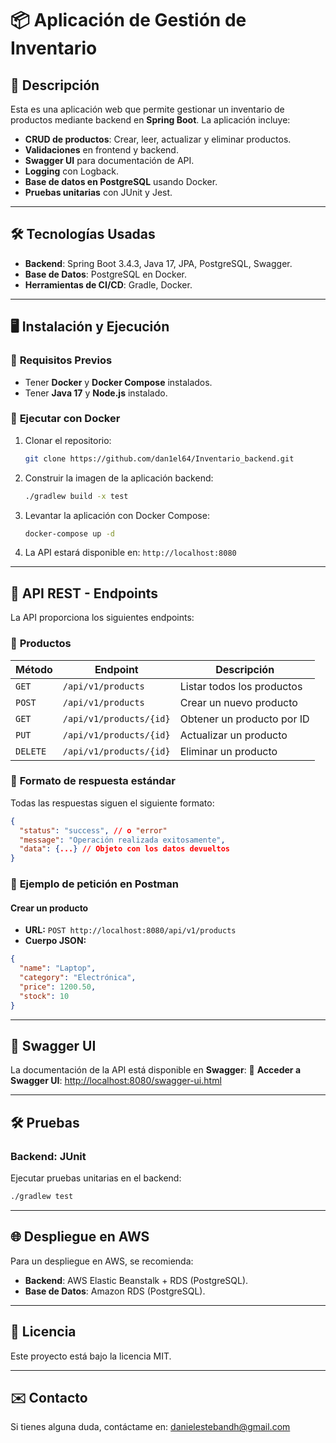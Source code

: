 # 📦 Aplicación de Gestión de Inventario

## 🚀 Descripción
Esta es una aplicación web que permite gestionar un inventario de productos mediante backend en **Spring Boot**. La aplicación incluye:

- **CRUD de productos**: Crear, leer, actualizar y eliminar productos.
- **Validaciones** en frontend y backend.
- **Swagger UI** para documentación de API.
- **Logging** con Logback.
- **Base de datos en PostgreSQL** usando Docker.
- **Pruebas unitarias** con JUnit y Jest.

---
## 🛠️ Tecnologías Usadas
- **Backend**: Spring Boot 3.4.3, Java 17, JPA, PostgreSQL, Swagger.
- **Base de Datos**: PostgreSQL en Docker.
- **Herramientas de CI/CD**: Gradle, Docker.

---
## 🖥️ Instalación y Ejecución

### 🔧 **Requisitos Previos**
- Tener **Docker** y **Docker Compose** instalados.
- Tener **Java 17** y **Node.js** instalado.

### 🐳 **Ejecutar con Docker**

1. Clonar el repositorio:
   ```sh
   git clone https://github.com/dan1el64/Inventario_backend.git
   ```
2. Construir la imagen de la aplicación backend:
   ```sh
   ./gradlew build -x test
   ```
3. Levantar la aplicación con Docker Compose:
   ```sh
   docker-compose up -d
   ```
4. La API estará disponible en: `http://localhost:8080`

---
## 📜 API REST - Endpoints
La API proporciona los siguientes endpoints:

### 🔹 **Productos**
| Método | Endpoint            | Descripción                        |
|--------|---------------------|------------------------------------|
| `GET`  | `/api/v1/products`  | Listar todos los productos        |
| `POST` | `/api/v1/products`  | Crear un nuevo producto           |
| `GET`  | `/api/v1/products/{id}` | Obtener un producto por ID   |
| `PUT`  | `/api/v1/products/{id}` | Actualizar un producto      |
| `DELETE` | `/api/v1/products/{id}` | Eliminar un producto      |

### 🔹 **Formato de respuesta estándar**
Todas las respuestas siguen el siguiente formato:
```json
{
  "status": "success", // o "error"
  "message": "Operación realizada exitosamente",
  "data": {...} // Objeto con los datos devueltos
}
```

### 🔹 **Ejemplo de petición en Postman**
#### **Crear un producto**
- **URL:** `POST http://localhost:8080/api/v1/products`
- **Cuerpo JSON:**
```json
{
  "name": "Laptop",
  "category": "Electrónica",
  "price": 1200.50,
  "stock": 10
}
```

---
## 📄 Swagger UI
La documentación de la API está disponible en **Swagger**:
🔗 **Acceder a Swagger UI**: [http://localhost:8080/swagger-ui.html](http://localhost:8080/swagger-ui.html)

---
## 🛠️ **Pruebas**
### **Backend: JUnit**
Ejecutar pruebas unitarias en el backend:
```sh
./gradlew test
```

---
## 🌐 **Despliegue en AWS**
Para un despliegue en AWS, se recomienda:
- **Backend**: AWS Elastic Beanstalk + RDS (PostgreSQL).
- **Base de Datos**: Amazon RDS (PostgreSQL).

---
## 📜 **Licencia**
Este proyecto está bajo la licencia MIT.

---
## ✉️ Contacto
Si tienes alguna duda, contáctame en: [danielestebandh@gmail.com](mailto:danielestebandh@gmail.com)

